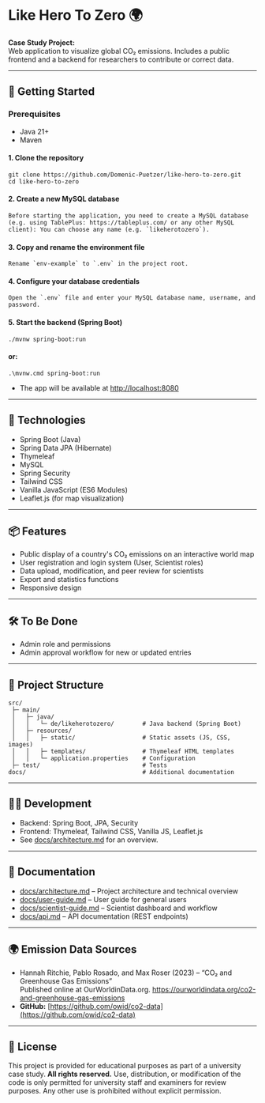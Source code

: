 
# Like Hero To Zero 🌍

**Case Study Project:**  
Web application to visualize global CO₂ emissions. Includes a public frontend and a backend for researchers to contribute or correct data.

---

## 🚀 Getting Started


### Prerequisites

- Java 21+
- Maven


#### 1. Clone the repository
    git clone https://github.com/Domenic-Puetzer/like-hero-to-zero.git
    cd like-hero-to-zero

#### 2. Create a new MySQL database
    Before starting the application, you need to create a MySQL database (e.g. using TablePlus: https://tableplus.com/ or any other MySQL client): You can choose any name (e.g. `likeherotozero`).

#### 3. Copy and rename the environment file
    Rename `env-example` to `.env` in the project root.

#### 4. Configure your database credentials
    Open the `.env` file and enter your MySQL database name, username, and password.


#### 5. Start the backend (Spring Boot)
    ./mvnw spring-boot:run
#### or:
    .\mvnw.cmd spring-boot:run

- The app will be available at [http://localhost:8080](http://localhost:8080)

---

## 🔧 Technologies

- Spring Boot (Java)
- Spring Data JPA (Hibernate)
- Thymeleaf
- MySQL
- Spring Security
- Tailwind CSS
- Vanilla JavaScript (ES6 Modules)
- Leaflet.js (for map visualization)

---


## 📦 Features

- Public display of a country's CO₂ emissions on an interactive world map
- User registration and login system (User, Scientist roles)
- Data upload, modification, and peer review for scientists
- Export and statistics functions
- Responsive design

---

## 🛠️ To Be Done

- Admin role and permissions
- Admin approval workflow for new or updated entries

---

## 📁 Project Structure

```
src/
 ├─ main/
 │   ├─ java/
 │   │   └─ de/likeherotozero/        # Java backend (Spring Boot)
 │   ├─ resources/
 │   │   ├─ static/                   # Static assets (JS, CSS, images)
 │   │   ├─ templates/                # Thymeleaf HTML templates
 │   │   └─ application.properties    # Configuration
 ├─ test/                             # Tests
docs/                                 # Additional documentation
```

---

## 🧑‍💻 Development

- Backend: Spring Boot, JPA, Security
- Frontend: Thymeleaf, Tailwind CSS, Vanilla JS, Leaflet.js
- See [docs/architecture.md](docs/architecture.md) for an overview.

---

## 📝 Documentation

- [docs/architecture.md](docs/architecture.md) – Project architecture and technical overview
- [docs/user-guide.md](docs/user-guide.md) – User guide for general users
- [docs/scientist-guide.md](docs/scientist-guide.md) – Scientist dashboard and workflow
- [docs/api.md](docs/api.md) – API documentation (REST endpoints)
---

## 🌍 Emission Data Sources

- Hannah Ritchie, Pablo Rosado, and Max Roser (2023) – “CO₂ and Greenhouse Gas Emissions”  
Published online at OurWorldinData.org. https://ourworldindata.org/co2-and-greenhouse-gas-emissions
- **GitHub:** [https://github.com/owid/co2-data](https://github.com/owid/co2-data)

---

## 📄 License

This project is provided for educational purposes as part of a university case study.
**All rights reserved.**
Use, distribution, or modification of the code is only permitted for university staff and examiners for review purposes.
Any other use is prohibited without explicit permission.